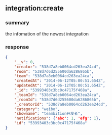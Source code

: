 ## integration:create

### summary
the infomation of the newest integration

### response
```json
{
    "__v": 0,
    "creator": "538d7a8eb0064cd263ea24cd",
    "room": "538d7d6d255600da6286865b",
    "team": "538d7a8eb0064cd263ea24ca",
    "createdAt": "2014-06-12T05:00:51.654Z",
    "updatedAt": "2014-06-12T05:00:51.654Z",
    "_id": "53993403c3bc0c47175f468a",
    "_teamId": "538d7a8eb0064cd263ea24ca",
    "_roomId": "538d7d6d255600da6286865b",
    "_creatorId": "538d7a8eb0064cd263ea24cd",
    "category": "weibo",
    "showname": "teambition开发者",
    "notifications": {'abc': 1, 'efg': 1},
    "id": "53993403c3bc0c47175f468a"
}
```
